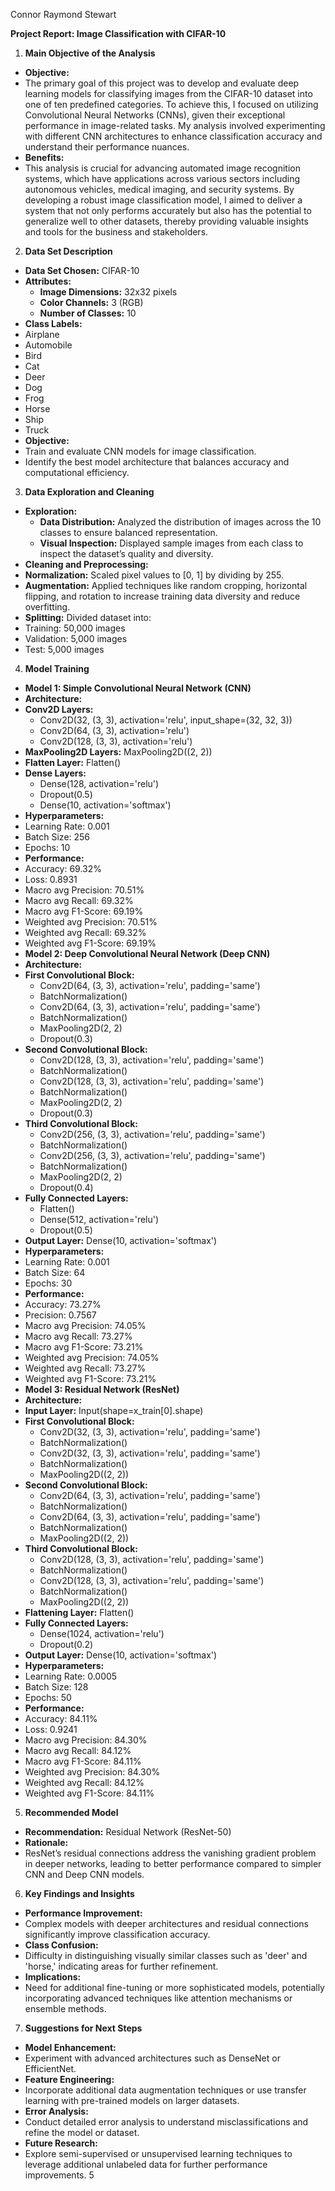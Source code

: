 ﻿Connor Raymond Stewart 

**Project Report: Image Classification with CIFAR-10** 

1. **Main Objective of the Analysis** 
- **Objective:** 
- The primary goal of this project was to develop and evaluate deep learning models for  classifying  images  from  the  CIFAR-10  dataset  into  one  of ten  predefined categories. To achieve this, I focused on utilizing Convolutional Neural Networks (CNNs), given their exceptional performance in image-related tasks. My analysis involved experimenting with different CNN architectures to enhance classification accuracy and understand their performance nuances. 
- **Benefits:** 
- This analysis is crucial for advancing automated image recognition systems, which have applications across various sectors including autonomous vehicles, medical imaging, and security systems. By developing a robust image classification model, I aimed to deliver a system that not only performs accurately but also has the potential to generalize well to other datasets, thereby providing valuable insights and tools for the business and stakeholders. 
2. **Data Set Description** 
- **Data Set Chosen:** CIFAR-10 
- **Attributes:** 
  - **Image Dimensions:** 32x32 pixels 
  - **Color Channels:** 3 (RGB) 
  - **Number of Classes:** 10 
- **Class Labels:** 
- Airplane 
- Automobile 
- Bird 
- Cat 
- Deer 
- Dog 
- Frog 
- Horse 
- Ship 
- Truck 
- **Objective:** 
- Train and evaluate CNN models for image classification. 
- Identify the best  model architecture that balances accuracy  and computational efficiency. 
3. **Data Exploration and Cleaning** 
- **Exploration:** 
  - **Data Distribution:** Analyzed the distribution of images across the 10 classes to ensure balanced representation. 
  - **Visual  Inspection:**  Displayed  sample  images  from  each  class  to  inspect  the dataset’s quality and diversity. 
- **Cleaning and Preprocessing:** 
- **Normalization:** Scaled pixel values to [0, 1] by dividing by 255. 
- **Augmentation:** Applied techniques like random cropping, horizontal flipping, and rotation to increase training data diversity and reduce overfitting. 
- **Splitting:** Divided dataset into: 
- Training: 50,000 images 
- Validation: 5,000 images 
- Test: 5,000 images 
4. **Model Training** 
- **Model 1: Simple Convolutional Neural Network (CNN)** 
- **Architecture:** 
- **Conv2D Layers:** 
  - Conv2D(32, (3, 3), activation='relu', input\_shape=(32, 32, 3)) 
  - Conv2D(64, (3, 3), activation='relu') 
  - Conv2D(128, (3, 3), activation='relu') 
- **MaxPooling2D Layers:** MaxPooling2D((2, 2)) 
- **Flatten Layer:** Flatten() 
- **Dense Layers:** 
  - Dense(128, activation='relu') 
  - Dropout(0.5) 
  - Dense(10, activation='softmax') 
- **Hyperparameters:** 
- Learning Rate: 0.001 
- Batch Size: 256 
- Epochs: 10 
- **Performance:** 
- Accuracy: 69.32% 
- Loss: 0.8931 
- Macro avg Precision: 70.51% 
- Macro avg Recall: 69.32% 
- Macro avg F1-Score: 69.19% 
- Weighted avg Precision: 70.51% 
- Weighted avg Recall: 69.32% 
- Weighted avg F1-Score: 69.19% 
- **Model 2: Deep Convolutional Neural Network (Deep CNN)** 
- **Architecture:** 
- **First Convolutional Block:** 
  - Conv2D(64, (3, 3), activation='relu', padding='same') 
  - BatchNormalization() 
  - Conv2D(64, (3, 3), activation='relu', padding='same') 
  - BatchNormalization() 
  - MaxPooling2D(2, 2) 
  - Dropout(0.3) 
- **Second Convolutional Block:** 
  - Conv2D(128, (3, 3), activation='relu', padding='same') 
  - BatchNormalization() 
  - Conv2D(128, (3, 3), activation='relu', padding='same') 
  - BatchNormalization() 
  - MaxPooling2D(2, 2) 
  - Dropout(0.3) 
- **Third Convolutional Block:** 
  - Conv2D(256, (3, 3), activation='relu', padding='same') 
  - BatchNormalization() 
  - Conv2D(256, (3, 3), activation='relu', padding='same') 
  - BatchNormalization() 
  - MaxPooling2D(2, 2) 
  - Dropout(0.4) 
- **Fully Connected Layers:** 
  - Flatten() 
  - Dense(512, activation='relu') 
  - Dropout(0.5) 
- **Output Layer:** Dense(10, activation='softmax') 
- **Hyperparameters:** 
- Learning Rate: 0.001 
- Batch Size: 64 
- Epochs: 30 
- **Performance:** 
- Accuracy: 73.27% 
- Precision: 0.7567 
- Macro avg Precision: 74.05% 
- Macro avg Recall: 73.27% 
- Macro avg F1-Score: 73.21% 
- Weighted avg Precision: 74.05% 
- Weighted avg Recall: 73.27% 
- Weighted avg F1-Score: 73.21% 
- **Model 3: Residual Network (ResNet)** 
- **Architecture:** 
- **Input Layer:** Input(shape=x\_train[0].shape) 
- **First Convolutional Block:** 
  - Conv2D(32, (3, 3), activation='relu', padding='same') 
  - BatchNormalization() 
  - Conv2D(32, (3, 3), activation='relu', padding='same') 
  - BatchNormalization() 
  - MaxPooling2D((2, 2)) 
- **Second Convolutional Block:** 
  - Conv2D(64, (3, 3), activation='relu', padding='same') 
  - BatchNormalization() 
  - Conv2D(64, (3, 3), activation='relu', padding='same') 
  - BatchNormalization() 
  - MaxPooling2D((2, 2)) 
- **Third Convolutional Block:** 
  - Conv2D(128, (3, 3), activation='relu', padding='same') 
  - BatchNormalization() 
  - Conv2D(128, (3, 3), activation='relu', padding='same') 
  - BatchNormalization() 
  - MaxPooling2D((2, 2)) 
- **Flattening Layer:** Flatten() 
- **Fully Connected Layers:** 
  - Dense(1024, activation='relu') 
  - Dropout(0.2) 
- **Output Layer:** Dense(10, activation='softmax') 
- **Hyperparameters:** 
- Learning Rate: 0.0005 
- Batch Size: 128 
- Epochs: 50 
- **Performance:** 
- Accuracy: 84.11% 
- Loss: 0.9241 
- Macro avg Precision: 84.30% 
- Macro avg Recall: 84.12% 
- Macro avg F1-Score: 84.11% 
- Weighted avg Precision: 84.30% 
- Weighted avg Recall: 84.12% 
- Weighted avg F1-Score: 84.11% 
5. **Recommended Model** 
- **Recommendation:** Residual Network (ResNet-50) 
- **Rationale:** 
- ResNet’s residual connections address the vanishing gradient problem in deeper networks, leading to better performance compared to simpler CNN and Deep CNN models. 
6. **Key Findings and Insights** 
- **Performance Improvement:** 
- Complex models with deeper architectures and residual connections significantly improve classification accuracy. 
- **Class Confusion:** 
- Difficulty  in  distinguishing  visually  similar  classes  such  as  'deer'  and  'horse,' indicating areas for further refinement. 
- **Implications:** 
- Need  for  additional  fine-tuning  or  more  sophisticated  models,  potentially incorporating  advanced  techniques  like  attention  mechanisms  or  ensemble methods. 
7. **Suggestions for Next Steps** 
- **Model Enhancement:** 
- Experiment with advanced architectures such as DenseNet or EfficientNet. 
- **Feature Engineering:** 
- Incorporate additional data augmentation techniques or use transfer learning with pre-trained models on larger datasets. 
- **Error Analysis:** 
- Conduct detailed error analysis to understand misclassifications and refine the model or dataset. 
- **Future Research:** 
- Explore semi-supervised or unsupervised learning techniques to leverage additional unlabeled data for further performance improvements.
5 
